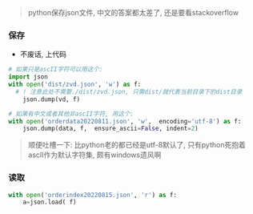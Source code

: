 > python保存json文件, 中文的答案都太差了, 还是要看stackoverflow


### 保存
- 不废话, 上代码

```python
# 如果只是ascII字符可以用这个: 
import json
with open('dist/zvd.json', 'w') as f:
  # ! 注意此处不需要./dist/zvd.json, 只需dist/就代表当前目录下的dist目录
    json.dump(vd, f)

# 如果有中文或者其他非ascII字符, 用这个: 
with open('orderdata20220811.json', 'w',  encoding='utf-8') as f:
    json.dump(data, f,  ensure_ascii=False, indent=2)

```
> 顺便吐槽一下: 比python老的都已经是utf-8默认了, 只有python死抱着ascII作为默认字符集, 颇有windows遗风啊



### 读取
```python
with open('orderindex20220815.json', 'r') as f:
    a=json.load( f)

```